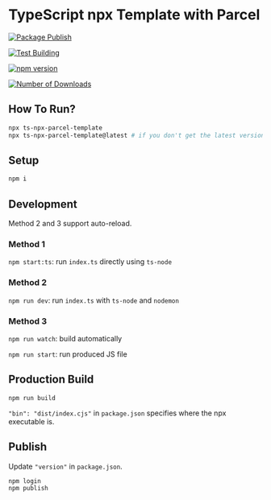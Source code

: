 # TypeScript npx Template with Parcel

[![Package Publish](https://github.com/HuakunShen/typescript-npx-parcel-template/actions/workflows/npm-publish.yml/badge.svg)](https://github.com/HuakunShen/typescript-npx-parcel-template/actions/workflows/npm-publish.yml)

[![Test Building](https://github.com/HuakunShen/typescript-npx-parcel-template/actions/workflows/test-build.yml/badge.svg)](https://github.com/HuakunShen/typescript-npx-parcel-template/actions/workflows/test-build.yml)


[![npm version](https://badge.fury.io/js/ts-npx-parcel-template.svg)](https://badge.fury.io/js/ts-npx-parcel-template)

[![Number of Downloads](https://img.shields.io/npm/dt/ts-npx-parcel-template)](https://www.npmjs.com/package/ts-npx-parcel-template)

## How To Run?

```bash
npx ts-npx-parcel-template
npx ts-npx-parcel-template@latest # if you don't get the latest version
```

## Setup

```bash
npm i
```

## Development

Method 2 and 3 support auto-reload.

### Method 1

`npm start:ts`: run `index.ts` directly using `ts-node`

### Method 2

`npm run dev`: run `index.ts` with `ts-node` and `nodemon`

### Method 3

`npm run watch`: build automatically

`npm run start`: run produced JS file

## Production Build

`npm run build`

`"bin": "dist/index.cjs"` in `package.json` specifies where the npx executable is.

## Publish

Update `"version"` in `package.json`.

```bash
npm login
npm publish
```


